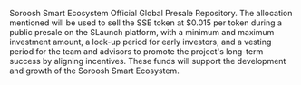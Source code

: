 Soroosh Smart Ecosystem Official Global Presale Repository. The allocation mentioned will be used to sell the SSE token at $0.015 per token during a public presale on the SLaunch platform, with a minimum and maximum investment amount, a lock-up period for early investors, and a vesting period for the team and advisors to promote the project's long-term success by aligning incentives. These funds will support the development and growth of the Soroosh Smart Ecosystem.
